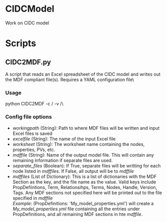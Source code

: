 # CIDCModel
Work on CIDC model
# Scripts
## CIDC2MDF.py
A script that reads an Excel spreadsheet of the CIDC model and writes out the MDF compliant file(s).  Requires a YAML configuration file\
### Usage
python CIDC2MDF -c /<configfile/> -v /<verbose output/>\
### Config file options
 - *workingpath* (String): Path to where MDF files will be written and input Excel files is saved
 - *excelfile* (String): The name of the input Excel file
 - *worksheet* (String): The worksheet name containing the nodes, properties, PVs, etc.
 - *mdffile* (String): Name of the output model file.  This will contain any remaining information if separate files are used.
 - *separate_files* (Boolean): If True, separate files will be writting for each node listed in *mdffiles*.  If False, all output will be to *mdffile*
 - *mdffiles* (List of Dictionary):  This is a list of dictionaries with the MDF Section as the key, and the file name as the value.  Valid keys include PropDefiintions, Term, Relationsihps, Terms, Nodes, Handle, Version, Tags.  Any MDF sections not specified here will be printed out to the file specified in *mdffile*\
 *Example*: (PropDefinitions: 'My_model_properties.yml') will create a *My_model_properties.yml* file containing all the entries under PropDefinitions, and all remaining MDF sections in hte *mdffile*.
